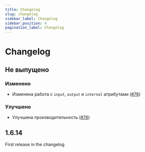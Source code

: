```yaml
---
title: Changelog
slug: changelog
sidebar_label: Changelog
sidebar_position: 4
pagination_label: Changelog
---
```


# Changelog

## Не выпущено

### Изменено

- Изменена работа с `input`, `output` и `internal` атрибутами ([#76](https://github.com/servactory/servactory/pull/76))

### Улучшено

- Улучшена производительность ([#76](https://github.com/servactory/servactory/pull/76))

## 1.6.14

First release in the changelog
